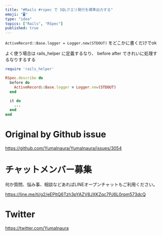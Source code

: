 ```yaml
---
title: "#Rails #rspec で SQLクエリ発行を標準出力する"
emoji: "🖥"
type: "idea"
topics: ["Rails", "RSpec"]
published: true
---
```


`ActiveRecord::Base.logger = Logger.new(STDOUT)` をどこかに書くだけでok

よく使う場合は rails_helper に定義するなり、 before after できれいに処理するなりするする

```rb
require 'rails_helper'

RSpec.describe do
  before do
    ActiveRecord::Base.logger = Logger.new(STDOUT)
  end

  it do
    ...
  end
end
```


# Original by Github issue

https://github.com/YumaInaura/YumaInaura/issues/3054








<!-- Update From Qiita API -->

# チャットメンバー募集


何か質問、悩み事、相談などあればLINEオープンチャットもご利用ください。

https://line.me/ti/g2/eEPltQ6Tzh3pYAZV8JXKZqc7PJ6L0rpm573dcQ





# Twitter


https://twitter.com/YumaInaura


<!-- Update From Qiita API -->


